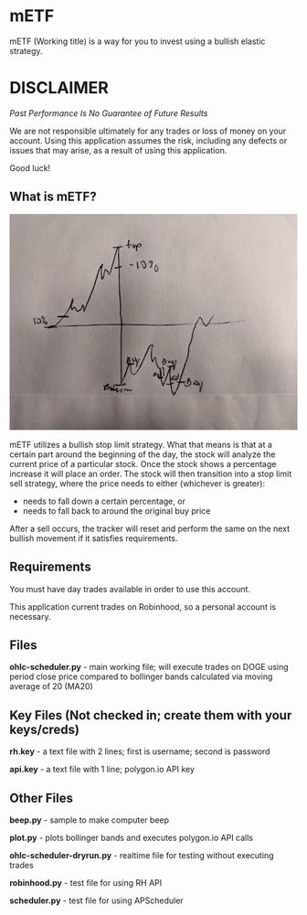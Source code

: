 # mETF

mETF (Working title) is a way for you to invest using a bullish elastic strategy.

# DISCLAIMER

*Past Performance Is No Guarantee of Future Results*

We are not responsible ultimately for any trades or loss of money on your account. Using this application assumes the risk, including any defects or issues that may arise, as a result of using this application.

Good luck!

## What is mETF?

![Example](./img/chart.jpg)

mETF utilizes a bullish stop limit strategy. What that means is that at a certain part around the beginning of the day, the stock will analyze the current price of a particular stock. Once the stock shows a percentage increase it will place an order. The stock will then transition into a stop limit sell strategy, where the price needs to either (whichever is greater):

* needs to fall down a certain percentage, or
* needs to fall back to around the original buy price

After a sell occurs, the tracker will reset and perform the same on the next bullish movement if it satisfies requirements.

## Requirements

You must have day trades available in order to use this account.

This application current trades on Robinhood, so a personal account is necessary.

## Files

**ohlc-scheduler.py** - main working file; will execute trades on DOGE using period close price compared to bollinger bands calculated via moving average of 20 (MA20)

## Key Files (Not checked in; create them with your keys/creds)

**rh.key** - a text file with 2 lines; first is username; second is password

**api.key** - a text file with 1 line; polygon.io API key

## Other Files

**beep.py** - sample to make computer beep

**plot.py** - plots bollinger bands and executes polygon.io API calls

**ohlc-scheduler-dryrun.py** - realtime file for testing without executing trades

**robinhood.py** - test file for using RH API

**scheduler.py** - test file for using APScheduler

